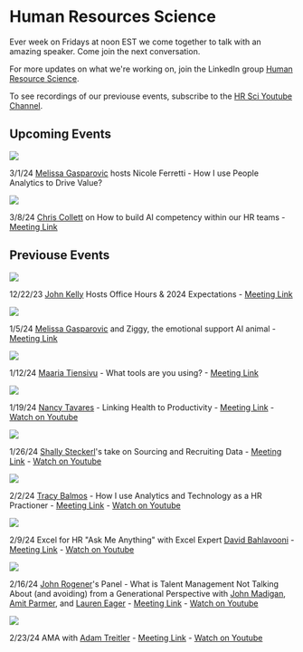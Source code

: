 # Human Resources Science
Ever week on Fridays at noon EST we come together to talk with an amazing speaker.  Come join the next conversation.

For more updates on what we're working on, join the LinkedIn group [Human Resource Science](https://www.linkedin.com/groups/12704693/).

To see recordings of our previouse events, subscribe to the [HR Sci Youtube Channel](https://www.youtube.com/@HRSci/playlists).

## Upcoming Events


[![](https://media.licdn.com/dms/image/D561EAQGT2jmg9yVLbg/event-background-image-crop_720_1280/0/1707432135864?e=1708088400&v=beta&t=Ediyf_oP7XnvZmlK9Qrde_ttXBmndZDzzE2-KP3bsSo)]([https://www.linkedin.com/events/hrscipresents-aiasastrategicpar7161489441813880832/about/)

3/1/24	[Melissa Gasparovic](https://www.linkedin.com/in/melissagasparovic/) hosts Nicole Ferretti - How I use People Analytics to Drive Value?

[![](https://media.licdn.com/dms/image/D561EAQGT2jmg9yVLbg/event-background-image-crop_720_1280/0/1707432135864?e=1708088400&v=beta&t=Ediyf_oP7XnvZmlK9Qrde_ttXBmndZDzzE2-KP3bsSo)]([https://www.linkedin.com/events/hrscipresents-aiasastrategicpar7161489441813880832/about/)

3/8/24	[Chris Collett](https://www.linkedin.com/in/ccollett/) on How to build AI competency within our HR teams - [Meeting Link](https://www.linkedin.com/events/hrscipresents-aiasastrategicpar7161489441813880832/about/)


## Previouse Events


[![](https://media.licdn.com/dms/image/D4E1EAQHp77tHvxsW9A/event-background-image-crop_720_1280/0/1702987883158?e=1707508800&v=beta&t=j3BTclZndZaOn6eKmJRVBLFrxaL7DEhey7TnZkumAjg)]()

12/22/23	[John Kelly](https://www.linkedin.com/in/john-kelly-iv/) Hosts Office Hours & 2024 Expectations - [Meeting Link](https://www.linkedin.com/events/uncovering-embracingandimplemen7141751877708218368/comments/) 


[![](https://media.licdn.com/dms/image/D561EAQFogTIrz6ZCfQ/event-background-image-crop_720_1280/0/1704234259237?e=1707508800&v=beta&t=vvGSbH-cobPKjcN6X1fXFjGOV7UcKU9NA1SpXWXkPy4)]()

1/5/24	[Melissa Gasparovic](https://www.linkedin.com/in/melissagasparovic/) and Ziggy, the emotional support AI animal - [Meeting Link](https://www.linkedin.com/feed/update/urn:li:activity:7148076574335021056/)


[![](https://media.licdn.com/dms/image/D4E1EAQH3-8Q57gOGnA/event-background-image-crop_720_1280/0/1704898657982?e=1707508800&v=beta&t=Y-BzXaswqwPuO4bBISQv8j79Ldt9mq4Ft0QhgNlcVKg)]()

1/12/24	[Maaria Tiensivu](https://www.linkedin.com/in/melissagasparovic/) - What tools are you using? - [Meeting Link](https://www.linkedin.com/events/hrtools7150863262438289408/comments/)

[![](https://media.licdn.com/dms/image/D4D1EAQHTKKGuPr7nyg/event-background-image-crop_720_1280/0/1705073699473?e=1707508800&v=beta&t=NJMmu0IUq5diJI6U1v16Tj-9my_9PQ24cJgXpa5H1hM)](https://www.youtube.com/watch?v=XtECuodaehM)

1/19/24	[Nancy Tavares](https://www.linkedin.com/in/nancytavaressrhrprofessional?miniProfileUrn=urn%3Ali%3Afs_miniProfile%3AACoAAAaHk98BLMpG1Mqos0g929MG_fPspqocifA&lipi=urn%3Ali%3Apage%3Ad_flagship3_search_srp_all%3Bz88E2Mb%2BQyuM2kmHZ5H7Rg%3D%3D) - Linking Health to Productivity - [Meeting Link](https://www.linkedin.com/events/7151597441639723009/about/) - [Watch on Youtube](https://www.youtube.com/watch?v=XtECuodaehM)

[![](https://media.licdn.com/dms/image/D4E1EAQHH9YqLERD-YQ/event-background-image-crop_720_1280/0/1706019708890?e=1707508800&v=beta&t=nUOorXNdMDQxkuzH-rkl7RCGa39asANvuP3M0--VhX4)]()

1/26/24	[Shally Steckerl](https://www.linkedin.com/in/shally/)'s take on Sourcing and Recruiting Data - [Meeting Link](https://www.linkedin.com/events/hrsciencepresents-shallystecker7155565290683060225/about/) - [Watch on Youtube](https://www.youtube.com/watch?v=elnddVj9QyU&t=5s)

[![](https://media.licdn.com/dms/image/D561EAQE0CkR5CN9xjw/event-background-image-crop_720_1280/0/1706495698213?e=1707508800&v=beta&t=Pze3b45Iyph0uU4dnKMygfVeNkJp53Xsk6gE0aJ1UsE)](https://www.youtube.com/watch?v=nrMtya3Ec44)


2/2/24	[Tracy Balmos](https://www.linkedin.com/in/tracibalmos/) - How I use Analytics and Technology as a HR Practioner - [Meeting Link](https://www.linkedin.com/events/hrsci-howtousepeopleanalyticsto7157090846494908417/about/) - [Watch on Youtube](https://www.youtube.com/watch?v=nrMtya3Ec44)

[![](https://media.licdn.com/dms/image/D561EAQFf4PiDi-xUVw/event-background-image-crop_720_1280/0/1705422251656?e=1707508800&v=beta&t=25UiTHhPF9WBZwTYNVFcbLYFX4pnZu-WBAxkgIJu9Kg)](https://www.linkedin.com/events/excelforhr-askmeanything-withex7153059375610298368/)

2/9/24	Excel for HR "Ask Me Anything" with Excel Expert [David Bahlavooni](https://www.linkedin.com/in/dbahl74/) - [Meeting Link](https://www.linkedin.com/events/excelforhr-askmeanything-withex7153059375610298368/) - [Watch on Youtube](https://www.youtube.com/watch?v=J5fatHr5nfg)



[![](https://media.licdn.com/dms/image/D4D1EAQHWC8lz971H2w/event-background-image-crop_720_1280/0/1706723492965?e=1707508800&v=beta&t=NDZzph_Hhs45DisW3GCH2VkT0-CiylVo9uDQEQd1Y-U)]([https://www.youtube.com/watch?v=XtECuodaehM](https://www.youtube.com/watch?v=Z-ZG3-eMH0Q))

2/16/24	[John Rogener](https://www.linkedin.com/in/john-rogener/)'s Panel - What is Talent Management Not Talking About (and avoiding) from a Generational Perspective with [John Madigan](https://www.linkedin.com/in/executivetalent/), [Amit Parmer](https://www.linkedin.com/in/parmar79/), and [Lauren Eager](https://www.linkedin.com/in/lauren-eager-476b47121/) - [Meeting Link](https://www.linkedin.com/events/thegenerationaldifferencestalen7158517175148806144/comments/) - [Watch on Youtube](https://www.youtube.com/watch?v=Z-ZG3-eMH0Q)


[![](https://media.licdn.com/dms/image/D4E1EAQHUYlDYEBd6gA/event-background-image-crop_720_1280/0/1706908173687?e=1707753600&v=beta&t=Fjz4OIbqu0mOUHK0KVhC53bZ_UC92Op1JbbgfzKQrUo)]([https://www.youtube.com/watch?v=BaEQdHvgEEc)


2/23/24	AMA with [Adam Treitler](https://media.licdn.com/dms/image/D4E1EAQHUYlDYEBd6gA/event-background-image-crop_720_1280/0/1706908173687?e=1707526800&v=beta&t=9DpbAW1vDX2RpwWAV6GiHzTJjI9yPJYuV3B19a_8npU) - [Meeting Link](https://www.linkedin.com/events/7159225416816152577/comments/) - [Watch on Youtube](https://www.youtube.com/watch?v=BaEQdHvgEEc)
